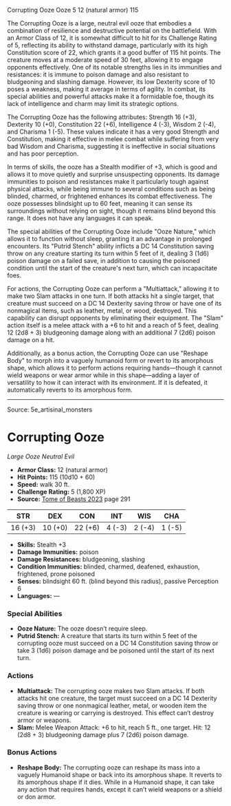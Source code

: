 <MonsterName/>Corrupting Ooze</MonsterName>
<CreatureType/>Ooze</CreatureType>
<CR/>5</CR>
<AC/>12 (natural armor)</AC>
<HP/>115</HP>
<summary>The Corrupting Ooze is a large, neutral evil ooze that embodies a combination of resilience and destructive potential on the battlefield. With an Armor Class of 12, it is somewhat difficult to hit for its Challenge Rating of 5, reflecting its ability to withstand damage, particularly with its high Constitution score of 22, which grants it a good buffer of 115 hit points. The creature moves at a moderate speed of 30 feet, allowing it to engage opponents effectively. One of its notable strengths lies in its immunities and resistances: it is immune to poison damage and also resistant to bludgeoning and slashing damage. However, its low Dexterity score of 10 poses a weakness, making it average in terms of agility. In combat, its special abilities and powerful attacks make it a formidable foe, though its lack of intelligence and charm may limit its strategic options.</summary>

<detail>

The Corrupting Ooze has the following attributes: Strength 16 (+3), Dexterity 10 (+0), Constitution 22 (+6), Intelligence 4 (-3), Wisdom 2 (-4), and Charisma 1 (-5). These values indicate it has a very good Strength and Constitution, making it effective in melee combat while suffering from very bad Wisdom and Charisma, suggesting it is ineffective in social situations and has poor perception.

In terms of skills, the ooze has a Stealth modifier of +3, which is good and allows it to move quietly and surprise unsuspecting opponents. Its damage immunities to poison and resistances make it particularly tough against physical attacks, while being immune to several conditions such as being blinded, charmed, or frightened enhances its combat effectiveness. The ooze possesses blindsight up to 60 feet, meaning it can sense its surroundings without relying on sight, though it remains blind beyond this range. It does not have any languages it can speak.

The special abilities of the Corrupting Ooze include "Ooze Nature," which allows it to function without sleep, granting it an advantage in prolonged encounters. Its "Putrid Stench" ability inflicts a DC 14 Constitution saving throw on any creature starting its turn within 5 feet of it, dealing 3 (1d6) poison damage on a failed save, in addition to causing the poisoned condition until the start of the creature's next turn, which can incapacitate foes.

For actions, the Corrupting Ooze can perform a "Multiattack," allowing it to make two Slam attacks in one turn. If both attacks hit a single target, that creature must succeed on a DC 14 Dexterity saving throw or have one of its nonmagical items, such as leather, metal, or wood, destroyed. This capability can disrupt opponents by eliminating their equipment. The "Slam" action itself is a melee attack with a +6 to hit and a reach of 5 feet, dealing 12 (2d8 + 3) bludgeoning damage along with an additional 7 (2d6) poison damage on a hit.

Additionally, as a bonus action, the Corrupting Ooze can use "Reshape Body" to morph into a vaguely humanoid form or revert to its amorphous shape, which allows it to perform actions requiring hands—though it cannot wield weapons or wear armor while in this shape—adding a layer of versatility to how it can interact with its environment. If it is defeated, it automatically reverts to its amorphous form.</detail>



---

Source: 5e_artisinal_monsters

# Corrupting Ooze

*Large* *Ooze* *Neutral Evil*

- **Armor Class:** 12 (natural armor)
- **Hit Points:** 115 (10d10 + 60)
- **Speed:** walk 30 ft.
- **Challenge Rating:** 5 (1,800 XP)
- **Source:** [Tome of Beasts 2023](https://koboldpress.com/kpstore/product/tome-of-beasts-1-2023-edition/) page 291

| STR | DEX | CON | INT | WIS | CHA |
| --- | --- | --- | --- | --- | --- |
| 16 (+3) | 10 (+0) | 22 (+6) | 4 (-3) | 2 (-4) | 1 (-5) |

- **Skills:** Stealth +3
- **Damage Immunities:** poison
- **Damage Resistances:** bludgeoning, slashing
- **Condition Immunities:** blinded, charmed, deafened, exhaustion, frightened, prone poisoned
- **Senses:** blindsight 60 ft. (blind beyond this radius), passive Perception 6
- **Languages:** —

### Special Abilities

- **Ooze Nature:** The ooze doesn’t require sleep.
- **Putrid Stench:** A creature that starts its turn within 5 feet of the corrupting ooze must succeed on a DC 14 Constitution saving throw or take 3 (1d6) poison damage and be poisoned until the start of its next turn.

### Actions

- **Multiattack:** The corrupting ooze makes two Slam attacks. If both attacks hit one creature, the target must succeed on a DC 14 Dexterity saving throw or one nonmagical leather, metal, or wooden item the creature is wearing or carrying is destroyed. This effect can’t destroy armor or weapons.
- **Slam:** Melee Weapon Attack: +6 to hit, reach 5 ft., one target. Hit: 12 (2d8 + 3) bludgeoning damage plus 7 (2d6) poison damage.

### Bonus Actions

- **Reshape Body:** The corrupting ooze can reshape its mass into a vaguely Humanoid shape or back into its amorphous shape. It reverts to its amorphous shape if it dies. While in a Humanoid shape, it can take any action that requires hands, except it can’t wield weapons or a shield or don armor.


